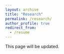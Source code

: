 ```yaml
---
layout: archive
title: "Research"
permalink: /research/
author_profile: true
redirect_from:
  - /resume
---
```


This page will be updated.
